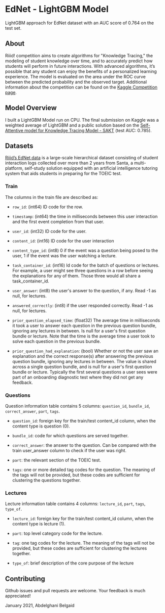 # EdNet - LightGBM Model
LightGBM approach for EdNet dataset with an AUC score of 0.764 on the test set.

## About

Riiid! competition aims to create algorithms for "Knowledge Tracing," the modeling of student knowledge over time, and to accurately predict how students will perform in future interactions. With advanced algorithms, it’s possible that any student can enjoy the benefits of a personalized learning experience. The model is evaluated on the area under the ROC curve between the predicted probability and the observed target. Additional information about the competition can be found on the [Kaggle Competition page](https://www.kaggle.com/c/riiid-test-answer-prediction).

## Model Overview
I built a LightGBM Model run on CPU. The final submission on Kaggle was a weighted average of LightGBM and a public solution based on the [Self-Attentive model for Knowledge Tracing Model - SAKT](https://arxiv.org/abs/1907.06837) (test AUC: 0.785).


## Datasets
[Riiid’s EdNet data](https://arxiv.org/pdf/1912.03072.pdf) is a large-scale hierarchical dataset consisting of student interaction logs collected over more than 2 years from Santa, a multi-platform, self-study solution equipped with an artificial intelligence tutoring system that aids students in preparing for the TOEIC test. 

### Train
The columns in the train file are described as:

- `row_id`: (int64) ID code for the row.

- `timestamp`: (int64) the time in milliseconds between this user interaction and the first event completion from that user.

- `user_id`: (int32) ID code for the user.

- `content_id`: (int16) ID code for the user interaction

- `content_type_id`: (int8) 0 if the event was a question being posed to the user, 1 if the event was the user watching a lecture.

- `task_container_id`: (int16) Id code for the batch of questions or lectures. For example, a user might see three questions in a row before seeing the explanations for any of them. Those three would all share a task_container_id.

- `user_answer`: (int8) the user's answer to the question, if any. Read -1 as null, for lectures.

- `answered_correctly`: (int8) if the user responded correctly. Read -1 as null, for lectures.

- `prior_question_elapsed_time`: (float32) The average time in milliseconds it took a user to answer each question in the previous question bundle, ignoring any lectures in between. Is null for a user's first question bundle or lecture. Note that the time is the average time a user took to solve each question in the previous bundle.

- `prior_question_had_explanation`: (bool) Whether or not the user saw an explanation and the correct response(s) after answering the previous question bundle, ignoring any lectures in between. The value is shared across a single question bundle, and is null for a user's first question bundle or lecture. Typically the first several questions a user sees were part of an onboarding diagnostic test where they did not get any feedback.


###  Questions
Question information table contains 5 columns: `question_id`, `bundle_id`, `correct_answer`, `part`, `tags`.

- `question_id`: foreign key for the train/test content_id column, when the content type is question (0).

- `bundle_id`: code for which questions are served together.

- `correct_answer`: the answer to the question. Can be compared with the train user_answer column to check if the user was right.

- `part`: the relevant section of the TOEIC test.

- `tags`: one or more detailed tag codes for the question. The meaning of the tags will not be provided, but these codes are sufficient for clustering the questions together.

### Lectures
Lecture information table contains 4 columns: `lecture_id`, `part`, `tags`, `type_of`.

- `lecture_id`: foreign key for the train/test content_id column, when the content type is lecture (1).

- `part`: top level category code for the lecture.

- `tag`: one tag codes for the lecture. The meaning of the tags will not be provided, but these codes are sufficient for clustering the lectures together.

- `type_of`: brief description of the core purpose of the lecture

## Contributing
Github issues and pull requests are welcome. Your feedback is much appreciated!

January 2021, Abdelghani Belgaid
